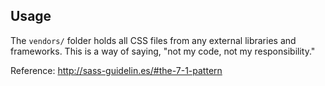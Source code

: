 ## Usage

The `vendors/` folder holds all CSS files from any external libraries and
frameworks. This is a way of saying, "not my code, not my responsibility."

Reference: http://sass-guidelin.es/#the-7-1-pattern
